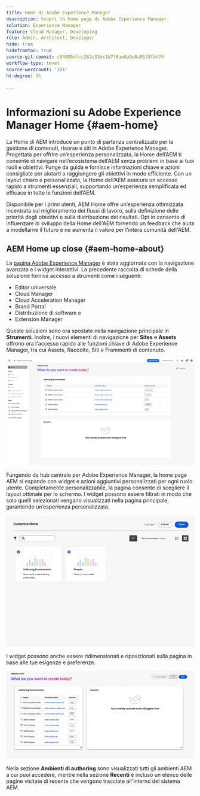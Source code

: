 ```yaml
---
title: Home di Adobe Experience Manager
description: Scopri la home page di Adobe Experience Manager.
solution: Experience Manager
feature: Cloud Manager, Developing
role: Admin, Architect, Developer
hide: true
hidefromtoc: true
source-git-commit: c94805dfcc382c33ec1b7f8ae0a9e8a91f8fb479
workflow-type: tm+mt
source-wordcount: '331'
ht-degree: 3%

---
```


# Informazioni su Adobe Experience Manager Home {#aem-home}

La Home di AEM introduce un punto di partenza centralizzato per la gestione di contenuti, risorse e siti in Adobe Experience Manager. Progettata per offrire un’esperienza personalizzata, la Home dell’AEM ti consente di navigare nell’ecosistema dell’AEM senza problemi in base ai tuoi ruoli e obiettivi. Funge da guida e fornisce informazioni chiave e azioni consigliate per aiutarti a raggiungere gli obiettivi in modo efficiente. Con un layout chiaro e personalizzato, la Home dell’AEM assicura un accesso rapido a strumenti essenziali, supportando un’esperienza semplificata ed efficace in tutte le funzioni dell’AEM.

Disponibile per i primi utenti, AEM Home offre un’esperienza ottimizzata incentrata sul miglioramento dei flussi di lavoro, sulla definizione delle priorità degli obiettivi e sulla distribuzione dei risultati. Opt in consente di influenzare lo sviluppo della Home dell&#39;AEM fornendo un feedback che aiuta a modellarne il futuro e ne aumenta il valore per l&#39;intera comunità dell&#39;AEM.

## AEM Home up close {#aem-home-about}

La [pagina Adobe Experience Manager](https://experience.adobe.com/#/experiencemanager) è stata aggiornata con la navigazione avanzata e i widget interattivi. La precedente raccolta di schede della soluzione forniva accesso a strumenti come i seguenti:

* Editor universale
* Cloud Manager
* Cloud Acceleration Manager
* Brand Portal
* Distribuzione di software e
* Extension Manager

Queste soluzioni sono ora spostate nella navigazione principale in **Strumenti**. Inoltre, i nuovi elementi di navigazione per **Sites** e **Assets** offrono ora l&#39;accesso rapido alle funzioni chiave di Adobe Experience Manager, tra cui Assets, Raccolte, Siti e Frammenti di contenuto.

![Home page AEM](/help/implementing/cloud-manager/assets/aem-home-author-environments.png)

Fungendo da hub centrale per Adobe Experience Manager, la home page AEM si espande con widget e azioni aggiuntivi personalizzati per ogni ruolo utente. Completamente personalizzabile, la pagina consente di scegliere il layout ottimale per lo schermo. I widget possono essere filtrati in modo che solo quelli selezionati vengano visualizzati nella pagina principale, garantendo un’esperienza personalizzata.

![Home page AEM](/help/implementing/cloud-manager/assets/aem-home-custom.png)

I widget possono anche essere ridimensionati e riposizionati sulla pagina in base alle tue esigenze e preferenze.

![Home page AEM](/help/implementing/cloud-manager/assets/aem-home-widgets.png)

Nella sezione **Ambienti di authoring** sono visualizzati tutti gli ambienti AEM a cui puoi accedere, mentre nella sezione **Recenti** è incluso un elenco delle pagine visitate di recente che vengono tracciate all&#39;interno del sistema AEM.
